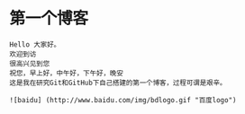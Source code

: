第一个博客
====
    Hello 大家好。
    欢迎到访  
    很高兴见到您  
    祝您，早上好，中午好，下午好，晚安  
    这是我在研究Git和GitHub下自己搭建的第一个博客，过程可谓是艰辛。
    
    ![baidu] (http://www.baidu.com/img/bdlogo.gif "百度logo") 
